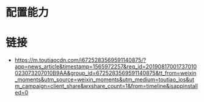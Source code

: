 # 配置能力

# 链接

- https://m.toutiaocdn.com/i6725283569591140875/?app=news_article&timestamp=1565972257&req_id=20190817001737010023073207010B9AA&group_id=6725283569591140875&tt_from=weixin_moments&utm_source=weixin_moments&utm_medium=toutiao_ios&utm_campaign=client_share&wxshare_count=1&from=timeline&isappinstalled=0
